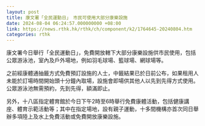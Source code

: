 ```yaml
---
layout: post
title: 康文署「全民運動日」　市民可使用大部分康樂設施
date: 2024-08-04 06:24:57.000000000 +08:00
link: https://news.rthk.hk/rthk/ch/component/k2/1764645-20240804.htm
categories: rthk
---
```


康文署今日舉行「全民運動日」，免費開放轄下大部分康樂設施供市民使用，包括公眾游泳池，室內及戶外場地，例如羽毛球場、籃球場、網球場等。

之前經康體通抽籤方式免費預訂設施的人士，中籤結果已於日前公布，如果租用人未能於訂場時間開始頭十分鐘內取場，設施會即場供其他人以先到先得方式使用。公眾游泳池無需預約，先到先得，額滿即止。

另外，十八區指定體育館於今日下午2時至6時舉行免費康體活動，包括健康講座、體育示範活動等；其中在指定場地，設有親子運動，十多間機構亦首次同日舉辦多項陸上及水上免費活動或免費開放康樂設施。
